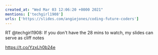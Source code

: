 ```yaml
---
created_at: "Wed Mar 03 12:06:20 +0000 2021"
mentions: ['techgirl1908']
urls: ['https://slides.com/angiejones/coding-future-coders']
---
```


RT @techgirl1908: If you don't have the 28 mins to watch, my slides can serve as cliff notes

https://t.co/YzxLh0b24e